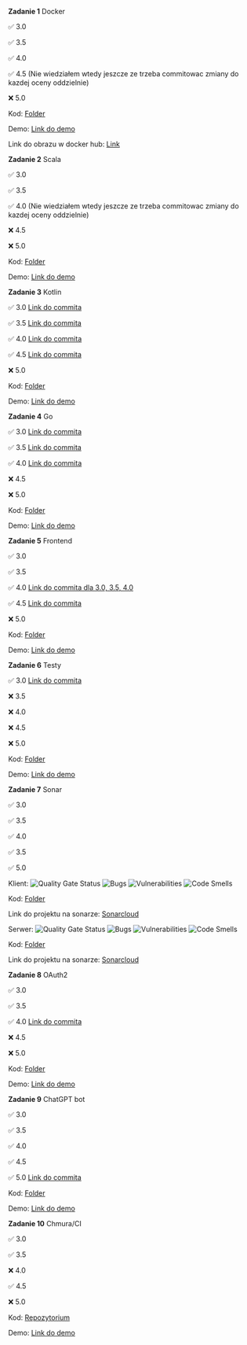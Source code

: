 **Zadanie 1** Docker

:white_check_mark: 3.0

:white_check_mark: 3.5

:white_check_mark: 4.0

:white_check_mark: 4.5 (Nie wiedziałem wtedy jeszcze ze trzeba commitowac zmiany do kazdej oceny oddzielnie)

:x: 5.0

Kod: [Folder](https://github.com/mmikusx/E-biznes/tree/main/Zadanie1)

Demo: [Link do demo](https://github.com/mmikusx/E-biznes/blob/main/demos/E-biznes%20zadanie%201.mov)

Link do obrazu w docker hub: [Link](https://hub.docker.com/r/mmikusx/zad1_ebiznes)


**Zadanie 2** Scala

:white_check_mark: 3.0

:white_check_mark: 3.5

:white_check_mark: 4.0 (Nie wiedziałem wtedy jeszcze ze trzeba commitowac zmiany do kazdej oceny oddzielnie)

:x: 4.5

:x: 5.0

Kod: [Folder](https://github.com/mmikusx/E-biznes/tree/main/Zadanie2)

Demo: [Link do demo](https://github.com/mmikusx/E-biznes/blob/main/demos/E-biznes%20zadanie%202.mov)

**Zadanie 3** Kotlin

:white_check_mark: 3.0 [Link do commita](https://github.com/mmikusx/E-biznes/commit/58124f4b933b1f4534503b9ae3c5e0c359be9d06)

:white_check_mark: 3.5 [Link do commita](https://github.com/mmikusx/E-biznes/commit/7c3a87714cc352bf50106807991b4daad6e76624)

:white_check_mark: 4.0 [Link do commita](https://github.com/mmikusx/E-biznes/commit/482cb08b52c81e68560d4d8c7654fd27c52a5f58)

:white_check_mark: 4.5 [Link do commita](https://github.com/mmikusx/E-biznes/commit/c7bfdee011f7ab7b0dba81a76b12382d9adb5c0d)

:x: 5.0

Kod: [Folder](https://github.com/mmikusx/E-biznes/tree/main/Zadanie3)

Demo: [Link do demo](https://github.com/mmikusx/E-biznes/blob/main/demos/E-biznes%20zadanie%203.mov)

**Zadanie 4** Go

:white_check_mark: 3.0 [Link do commita](https://github.com/mmikusx/E-biznes/commit/a381f04a96a63a054c27152d7b8c96c1ddbe90f1)

:white_check_mark: 3.5 [Link do commita](https://github.com/mmikusx/E-biznes/commit/39d1b6dcfe36625f417232ce5d567154167f1402)

:white_check_mark: 4.0 [Link do commita](https://github.com/mmikusx/E-biznes/commit/012847825fd96c08cff84b5bf51570be238d106b)

:x: 4.5

:x: 5.0

Kod: [Folder](https://github.com/mmikusx/E-biznes/tree/main/Zadanie4)

Demo: [Link do demo](https://github.com/mmikusx/E-biznes/blob/main/demos/Zadanie%204.md)

**Zadanie 5** Frontend

:white_check_mark: 3.0

:white_check_mark: 3.5

:white_check_mark: 4.0 [Link do commita dla 3.0, 3.5, 4.0](https://github.com/mmikusx/E-biznes/commit/73fb7d2ebca257630b39052682d37a5b87a186d0)

:white_check_mark: 4.5 [Link do commita](https://github.com/mmikusx/E-biznes/commit/91de91e899bcb20f6960dbe617898eeee6e2e803)

:x: 5.0

Kod: [Folder](https://github.com/mmikusx/E-biznes/tree/main/Zadanie5)

Demo: [Link do demo](https://github.com/mmikusx/E-biznes/blob/main/demos/Zadanie%205.md)

**Zadanie 6** Testy

:white_check_mark: 3.0 [Link do commita](https://github.com/mmikusx/E-biznes/commit/73eb5a08abd5240a232bc84a19fca8bdc7bacd79)

:x: 3.5

:x: 4.0

:x: 4.5

:x: 5.0

Kod: [Folder](https://github.com/mmikusx/E-biznes/tree/main/Zadanie6)

Demo: [Link do demo](https://github.com/mmikusx/E-biznes/blob/main/demos/Zadanie%206.md)

**Zadanie 7** Sonar

:white_check_mark: 3.0

:white_check_mark: 3.5

:white_check_mark: 4.0

:white_check_mark: 3.5

:white_check_mark: 5.0

Klient: 
![Quality Gate Status](https://sonarcloud.io/api/project_badges/measure?project=mmikusx_Zadanie6_obiektowe_client_sonar&metric=security_rating)
![Bugs](https://sonarcloud.io/api/project_badges/measure?project=mmikusx_Zadanie6_obiektowe_client_sonar&metric=bugs)
![Vulnerabilities](https://sonarcloud.io/api/project_badges/measure?project=mmikusx_Zadanie6_obiektowe_client_sonar&metric=vulnerabilities)
![Code Smells](https://sonarcloud.io/api/project_badges/measure?project=mmikusx_Zadanie6_obiektowe_client_sonar&metric=code_smells)

Kod: [Folder](https://github.com/mmikusx/Zadanie6_obiektowe_client_sonar/)

Link do projektu na sonarze: [Sonarcloud](https://sonarcloud.io/component_measures?id=mmikusx_Zadanie6_obiektowe_client_sonar)

Serwer:
![Quality Gate Status](https://sonarcloud.io/api/project_badges/measure?project=mmikusx_Zadanie7_ebiznes_server_sonar&metric=security_rating)
![Bugs](https://sonarcloud.io/api/project_badges/measure?project=mmikusx_Zadanie7_ebiznes_server_sonar&metric=bugs)
![Vulnerabilities](https://sonarcloud.io/api/project_badges/measure?project=mmikusx_Zadanie7_ebiznes_server_sonar&metric=vulnerabilities)
![Code Smells](https://sonarcloud.io/api/project_badges/measure?project=mmikusx_Zadanie7_ebiznes_server_sonar&metric=code_smells)

Kod: [Folder](https://github.com/mmikusx/Zadanie7_ebiznes_server_sonar/)

Link do projektu na sonarze: [Sonarcloud](https://sonarcloud.io/component_measures?id=mmikusx_Zadanie7_ebiznes_server_sonar)

**Zadanie 8** OAuth2

:white_check_mark: 3.0

:white_check_mark: 3.5

:white_check_mark: 4.0 [Link do commita](https://github.com/mmikusx/E-biznes/commit/8241efd926022c22b01b7f0dc405d3268dd33d5a)

:x: 4.5

:x: 5.0

Kod: [Folder](https://github.com/mmikusx/E-biznes/tree/main/Zadanie8)

Demo: [Link do demo](https://github.com/mmikusx/E-biznes/blob/main/demos/Zadanie%208.md)

**Zadanie 9** ChatGPT bot

:white_check_mark: 3.0

:white_check_mark: 3.5

:white_check_mark: 4.0

:white_check_mark: 4.5

:white_check_mark: 5.0 [Link do commita](https://github.com/mmikusx/E-biznes/commit/2dbf5388c7d8c2f30ef464c7051ae0a84058e3e7)

Kod: [Folder](https://github.com/mmikusx/E-biznes/tree/main/Zadanie9)

Demo: [Link do demo](https://github.com/mmikusx/E-biznes/blob/main/demos/Zadanie%209.md)

**Zadanie 10** Chmura/CI

:white_check_mark: 3.0

:white_check_mark: 3.5

:x: 4.0

:white_check_mark: 4.5

:x: 5.0

Kod: [Repozytorium](https://github.com/mmikusx/Zadanie-10-e-biznes-chmura)

Demo: [Link do demo](https://github.com/mmikusx/E-biznes/blob/main/demos/Zadanie%2010.md)